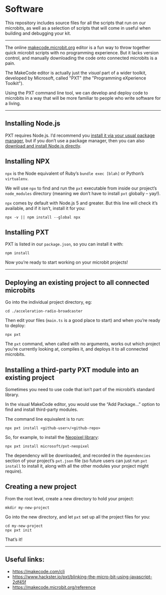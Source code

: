 # Software

This repository includes source files for all the scripts that run on our microbits, as well as a selection of scripts that will come in useful when building and debugging your kit.

---

The online [makecode.microbit.org](https://makecode.microbit.org) editor is a fun way to throw together quick microbit scripts with no programming experience. But it lacks version control, and manually downloading the code onto connected microbits is a pain.

The MakeCode editor is actually just the _visual_ part of a wider toolkit, developed by Microsoft, called "PXT" (the "Programming eXperience Toolkit").

Using the PXT command line tool, we can develop and deploy code to microbits in a way that will be more familiar to people who write software for a living.

---

## Installing Node.js

PXT requires Node.js. I’d recommend you [install it via your usual package manager](https://nodejs.org/en/download/package-manager/), but if you don’t use a package manager, then you can also [download and install Node.js directly](https://nodejs.org/en/download/).

## Installing NPX

`npx` is the Node equivalent of Ruby’s `bundle exec [blah]` or Python’s `virtualenv`.

We will use `npx` to find and run the `pxt` executable from inside our project’s `node_modules` directory (meaning we don’t have to install `pxt` globally – yay!).

`npx` comes by default with Node.js 5 and greater. But this line will check it’s available, and if it isn’t, install it for you:

    npx -v || npm install --global npx

## Installing PXT

PXT is listed in our `package.json`, so you can install it with:

    npm install

Now you’re ready to start working on your microbit projects!

---

## Deploying an existing project to all connected microbits

Go into the individual project directory, eg:

    cd ./acceleration-radio-broadcaster

Then edit your files (`main.ts` is a good place to start) and when you’re ready to deploy:

    npx pxt

The `pxt` command, when called with no arguments, works out which project you’re currently looking at, compiles it, and deploys it to all connected microbits.

## Installing a third-party PXT module into an existing project

Sometimes you need to use code that isn’t part of the microbit’s standard library.

In the visual MakeCode editor, you would use the “Add Package…” option to find and install third-party modules.

The command line equivalent is to run:

    npx pxt install <github-user>/<github-repo>

So, for example, to install the [Neopixel library](https://github.com/microsoft/pxt-neopixel):

    npx pxt install microsoft/pxt-neopixel

The dependency will be downloaded, and recorded in the `dependencies` section of your project’s `pxt.json` file (so future users can just run `pxt install` to install it, along with all the other modules your project might require).

## Creating a new project

From the root level, create a new directory to hold your project:

    mkdir my-new-project

Go into the new directory, and let `pxt` set up all the project files for you:

    cd my-new-project
    npx pxt init

That’s it!

---

## Useful links:

* https://makecode.com/cli
* https://www.hackster.io/pxt/blinking-the-micro-bit-using-javascript-2df45f
* https://makecode.microbit.org/reference


